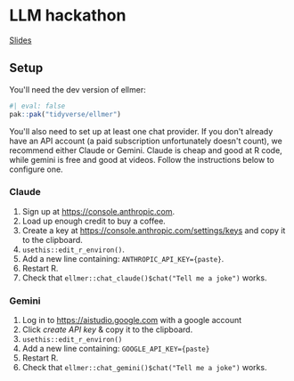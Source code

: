 # LLM hackathon

[Slides](slides-1-monash.pdf)

## Setup

You'll need the dev version of ellmer:

```r
#| eval: false
pak::pak("tidyverse/ellmer")
```

You'll also need to set up at least one chat provider. If you don't already have an API account (a paid subscription unfortunately doesn't count), we recommend either Claude or Gemini. Claude is cheap and good at R code, while gemini is free and good at videos. Follow the instructions below to configure one.

### Claude

1. Sign up at <https://console.anthropic.com>.
1. Load up enough credit to buy a coffee.
1. Create a key at <https://console.anthropic.com/settings/keys> and copy it to the clipboard.
1. `usethis::edit_r_environ()`.
1. Add a new line containing: `ANTHROPIC_API_KEY={paste}`.
1. Restart R.
1. Check that `ellmer::chat_claude()$chat("Tell me a joke")` works.

### Gemini

1. Log in to <https://aistudio.google.com> with a google account
1. Click *create API key* & copy it to the clipboard.
1. `usethis::edit_r_environ()`
1. Add a new line containing: `GOOGLE_API_KEY={paste}`
1. Restart R.
1. Check that `ellmer::chat_gemini()$chat("Tell me a joke")` works.
